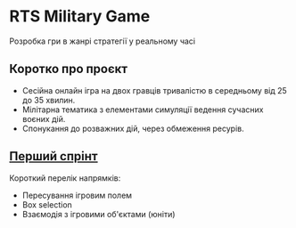 # RTS Military Game
Розробка гри в жанрі стратегії у реальному часі
## Коротко про проєкт

- Сесійна онлайн ігра на двох гравців тривалістю в середньому від 25 до 35 хвилин.</br>
- Мілітарна тематика з елементами симуляції ведення сучасних воєних дій.</br>
- Спонукання до розважних дій, через обмеження ресурів.

## [Перший спрінт]()
Короткий перелік напрямків:
- Пересування ігровим полем
- Box selection
- Взаємодія з ігровими об'єктами (юніти)
